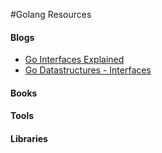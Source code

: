 #Golang Resources

#### Blogs
- [Go Interfaces Explained](http://www.airs.com/blog/archives/277)
- [Go Datastructures - Interfaces](http://research.swtch.com/interfaces)

#### Books

#### Tools

#### Libraries

